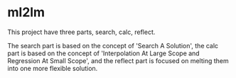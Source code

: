# ml2lm
This project have three parts, search, calc, reflect.

The search part is based on the concept of 'Search A Solution', the calc part is based on the concept of 'Interpolation At Large Scope and Regression At Small Scope', and the reflect part is focused on melting them into one more flexible solution.
